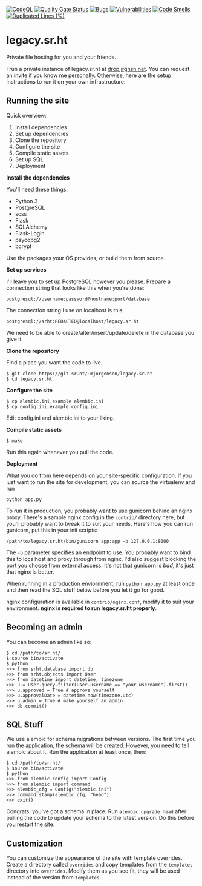 [![CodeQL](https://github.com/prplecake/legacy.sr.ht/actions/workflows/codeql-analysis.yml/badge.svg)](https://github.com/prplecake/legacy.sr.ht/actions/workflows/codeql-analysis.yml)
[![Quality Gate Status](https://sonarcloud.io/api/project_badges/measure?project=prplecake_legacy.sr.ht&metric=alert_status)](https://sonarcloud.io/dashboard?id=prplecake_legacy.sr.ht)
[![Bugs](https://sonarcloud.io/api/project_badges/measure?project=prplecake_legacy.sr.ht&metric=bugs)](https://sonarcloud.io/dashboard?id=prplecake_legacy.sr.ht)
[![Vulnerabilities](https://sonarcloud.io/api/project_badges/measure?project=prplecake_legacy.sr.ht&metric=vulnerabilities)](https://sonarcloud.io/dashboard?id=prplecake_legacy.sr.ht)
[![Code Smells](https://sonarcloud.io/api/project_badges/measure?project=prplecake_legacy.sr.ht&metric=code_smells)](https://sonarcloud.io/dashboard?id=prplecake_legacy.sr.ht)
[![Duplicated Lines (%)](https://sonarcloud.io/api/project_badges/measure?project=prplecake_legacy.sr.ht&metric=duplicated_lines_density)](https://sonarcloud.io/dashboard?id=prplecake_legacy.sr.ht)

# legacy.sr.ht

Private file hosting for you and your friends.

I run a private instance of legacy.sr.ht at [drop.jrgnsn.net][0]. You
can request an invite if you know me personally. Otherwise, here are the
setup instructions to run it on your own infrastructure:

[0]:https://drop.jrgnsn.net

## Running the site

Quick overview:

1. Install dependencies
2. Set up dependencies
3. Clone the repository
7. Configure the site
8. Compile static assets
9. Set up SQL
10. Deployment

**Install the dependencies**

You'll need these things:

* Python 3
* PostgreSQL
* scss
* Flask
* SQLAlchemy
* Flask-Login
* psycopg2
* bcrypt

Use the packages your OS provides, or build them from source.

**Set up services**

I'll leave you to set up PostgreSQL however you please. Prepare a
connection string that looks like this when you're done:

    postgresql://username:password@hostname:port/database

The connection string I use on localhost is this:

    postgresql://srht:REDACTED@localhost/legacy.sr.ht

We need to be able to create/alter/insert/update/delete in the database
you give it.

**Clone the repository**

Find a place you want the code to live.

    $ git clone https://git.sr.ht/~mjorgensen/legacy.sr.ht
    $ cd legacy.sr.ht

**Configure the site**

    $ cp alembic.ini.example alembic.ini
    $ cp config.ini.example config.ini

Edit config.ini and alembic.ini to your liking.

**Compile static assets**

    $ make

Run this again whenever you pull the code.

**Deployment**

What you do from here depends on your site-specific configuration. If
you just want to run the site for development, you can source the
virtualenv and run

    python app.py

To run it in production, you probably want to use gunicorn behind an
nginx proxy. There's a sample nginx config in the `contrib/` directory
here, but you'll probably want to tweak it to suit your needs. Here's
how you can run gunicorn, put this in your init scripts:

    /path/to/legacy.sr.ht/bin/gunicorn app:app -b 127.0.0.1:8000

The `-b` parameter specifies an endpoint to use. You probably want to
bind this to localhost and proxy through from nginx. I'd also suggest
blocking the port you choose from external access. It's not that
gunicorn is *bad*, it's just that nginx is better.

When running in a production enviornment, run `python app.py` at least
once and then read the SQL stuff below before you let it go for good.

nginx configuration is available in `contrib/nginx.conf`, modify it to
suit your environment. **nginx is required to run legacy.sr.ht
properly**.

## Becoming an admin

You can become an admin like so:

    $ cd /path/to/sr.ht/
    $ source bin/activate
    $ python
    >>> from srht.database import db
    >>> from srht.objects import User
    >>> from datetime import datetime, timezone
    >>> u = User.query.filter(User.username == "your username").first()
    >>> u.approved = True # approve yourself
    >>> u.approvalDate = datetime.now(timezone.utc)
    >>> u.admin = True # make yourself an admin
    >>> db.commit()

## SQL Stuff

We use alembic for schema migrations between versions. The first time
you run the application, the schema will be created. However, you need
to tell alembic about it. Run the application at least once, then:

    $ cd /path/to/sr.ht/
    $ source bin/activate
    $ python
    >>> from alembic.config import Config
    >>> from alembic import command
    >>> alembic_cfg = Config("alembic.ini")
    >>> command.stamp(alembic_cfg, "head")
    >>> exit()

Congrats, you've got a schema in place. Run `alembic upgrade head` after
pulling the code to update your schema to the latest version. Do this
before you restart the site.

## Customization

You can customize the appearance of the site with template overrides.
Create a directory called `overrides` and copy templates from the
`templates` directory into `overrides`. Modify them as you see fit, they
will be used instead of the version from `templates`.
